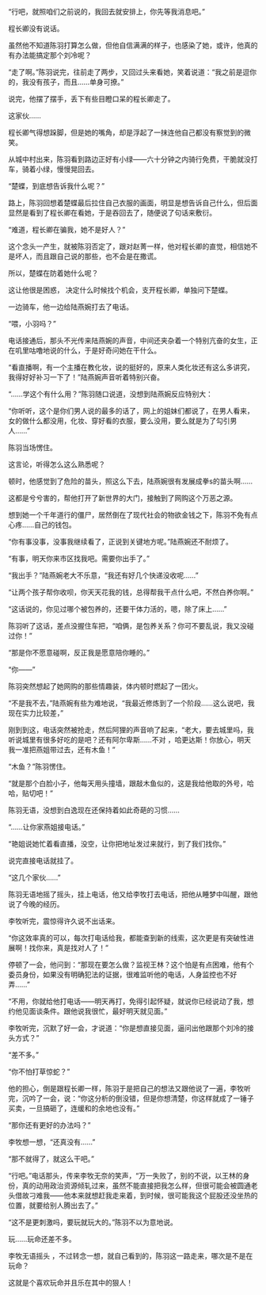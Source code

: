 “行吧，就照咱们之前说的，我回去就安排上，你先等我消息吧。”

程长卿没有说话。

虽然他不知道陈羽打算怎么做，但他自信满满的样子，也感染了她，或许，他真的有办法能搞定那个刘冷呢？

“走了啊。”陈羽说完，往前走了两步，又回过头来看她，笑着说道：“我之前是逗你的，我没有孩子，而且……单身可撩。”

说完，他摆了摆手，丢下有些目瞪口呆的程长卿走了。

这家伙……

程长卿气得想跺脚，但是她的嘴角，却是浮起了一抹连他自己都没有察觉到的微笑。

从城中村出来，陈羽看到路边正好有小绿——六十分钟之内骑行免费，干脆就没打车，骑着小绿，慢慢晃回去。

“楚蝶，到底想告诉我什么呢？”

路上，陈羽回想着楚蝶最后拉住自己衣服的画面，明显是想告诉自己什么，但后面显然是看到了程长卿在看她，于是吞回去了，随便说了句话来敷衍。

“难道，程长卿在骗我，她不是好人？”

这个念头一产生，就被陈羽否定了，跟对赵菁一样，他对程长卿的直觉，相信她不是坏人，而且跟自己说的那些，也不会是在撒谎。

所以，楚蝶在防着她什么呢？

这让他很是困惑， 决定什么时候找个机会，支开程长卿，单独问下楚蝶。

一边骑车，他一边给陆燕婉打去了电话。

“喂，小羽吗？”

电话接通后，那头不光传来陆燕婉的声音，中间还夹杂着一个特别亢奋的女生，正在叽里咕噜地说的什么，于是好奇问她在干什么。

“看直播啊，有一个主播在教化妆，说的挺好的，原来人类化妆还有这么多讲究，我得好好补习一下了！”陆燕婉声音听着特别兴奋。

“……学这个有什么用？”陈羽随口说道，没想到陆燕婉反应特别大：

“你听听，这个是你们男人说的最多的话了，网上的姐妹们都说了，在男人看来，女的做什么都没用，化妆、穿好看的衣服，要么没用，要么就是为了勾引男人……”

陈羽当场愣住。

这言论，听得怎么这么熟悉呢？

顿时，他感觉到了危险的苗头，照这么下去，陆燕婉很有发展成拳s的苗头啊……

这都是兮兮害的，帮他打开了新世界的大门，接触到了网购这个万恶之源。

想到她一个千年道行的僵尸，居然倒在了现代社会的物欲金钱之下，陈羽不免有点心疼……自己的钱包。

“你有事没事，没事我继续看了，正说到关键地方呢。”陆燕婉还不耐烦了。

“有事，明天你来市区找我吧。需要你出手了。”

“我出手？”陆燕婉老大不乐意，“我还有好几个快递没收呢……”

“让两个孩子帮你收呗，你天天花我的钱，总得帮我干点什么吧，不然白养你啊。”

“这话说的，你见过哪个被包养的，还要干体力活的，嗯，除了床上……”

陈羽听了这话，差点没握住车把，“咱俩，是包养关系？你可不要乱说，我又没碰过你！”

“那是你不愿意碰啊，反正我是愿意陪你睡的。”

“你——”

陈羽突然想起了她网购的那些情趣装，体内顿时燃起了一团火。

“不是我不去，”陆燕婉有些为难地说，“我最近修炼到了一个阶段……这么说吧，我现在实力比较差，”

刚到到这，电话突然被抢走，然后阿狸的声音响了起来，“老大，要去城里吗，我听说城里有很多好吃的是吧？还有阿尔卑斯……不对 ，哈更达斯！你放心，明天我一准把燕姐带过去，还有木鱼！”

“木鱼？”陈羽愣住。

“就是那个白脸小子，他每天用头撞墙，跟敲木鱼似的，这是我给他取的外号，哈哈，贴切吧！”

陈羽无语，没想到白逸现在还保持着如此奇葩的习惯……

“……让你家燕姐接电话。”

“艳姐说她忙着看直播，没空，让你把地址发过来就行，到了我们找你。”

说完直接电话就挂了。

“这几个家伙……”

陈羽无语地摇了摇头，挂上电话，他又给李牧打去电话，把他从睡梦中叫醒，跟他说了今晚的经历。

李牧听完，震惊得许久说不出话来。

“你这效率真的可以，每次打电话给我，都能查到新的线索，这次更是有突破性进展啊！找你来，真是找对人了！”

停顿了一会，他问到：“那现在要怎么做？监视王林？这个怕是有点困难，他有个委员身份，如果没有明确犯法的证据，很难监听他的电话，人身监控也不好弄……”

“不用，你就给他打电话——明天再打，免得引起怀疑，就说你已经说动了我，想约他见面谈条件。跟他说我很忙，最好明天就见面。”

李牧听完，沉默了好一会，才说道：“你是想直接见面，逼问出他跟那个刘冷的接头方式？”

“差不多。”

“你不怕打草惊蛇？”

他的担心，倒是跟程长卿一样，陈羽于是把自己的想法又跟他说了一遍，李牧听完，沉吟了一会，说：“你这分析的倒没错，但是你想清楚，你这样就成了一锤子买卖，一旦搞砸了，连缓和的余地也没有。”

“那你还有更好的办法吗？”

李牧想一想，“还真没有……”

“那不就得了，就这么干吧。”

“行吧。”电话那头，传来李牧无奈的笑声，“万一失败了，别的不说，以王林的身份，真的动用政治资源倾轧过来，虽然不能直接把我怎么样，但很可能会被圆通老头借故刁难我——他本来就想赶我走来着，到时候，很可能我这个屁股还没坐热的位置，就要给别人腾出去了。”

“这不是更刺激吗，要玩就玩大的。”陈羽不以为意地说。

玩……玩命还差不多。

李牧无语摇头 ，不过转念一想，就自己看到的，陈羽这一路走来，哪次是不是在玩命？

这就是个喜欢玩命并且乐在其中的狠人！
